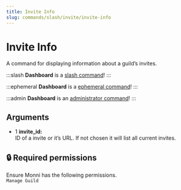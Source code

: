 ```yaml
---
title: Invite Info
slug: commands/slash/invite/invite-info
---
```

# Invite Info

A command for displaying information about a guild’s invites.

:::slash
**Dashboard** is a [slash command](/misc/info/slash/)!
:::

:::ephemeral
**Dashboard** is a [ephemeral command](/misc/info/ephemeral)!
:::

:::admin
**Dashboard** is an [administrator command](/misc/info/admin)!
:::

## Arguments

- 1 **invite_id:**  
    ID of a invite or it’s URL. If not chosen it will list all current invites.

## 🔒 Required permissions

Ensure Monni has the following permissions.  
`Manage Guild`